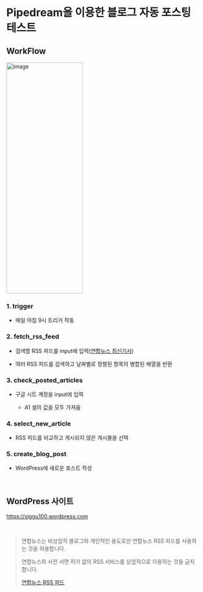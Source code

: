 # Pipedream을 이용한 블로그 자동 포스팅 테스트

## WorkFlow
<img width="200" height="602" alt="image" src="https://github.com/user-attachments/assets/4a668b21-89b9-4d46-af14-ee605eb1b43e" />

### 1. trigger

- 매일 아침 9시 트리거 작동

### 2. fetch_rss_feed

- 검색할 RSS 피드를 input에 입력([연합뉴스 최신기사](https://www.yna.co.kr/rss/news.xml))

- 여러 RSS 피드를 검색하고 날짜별로 정렬된 항목의 병합된 배열을 반환

### 3. check_posted_articles

- 구글 시트 계정을 input에 입력

  - A1 셀의 값을 모두 가져옴

### 4. select_new_article

- RSS 피드를 비교하고 게시되지 않은 게시물을 선택

### 5. create_blog_post

- WordPress에 새로운 포스트 작성

<br/>

## WordPress 사이트
https://siggu100.wordpress.com

<br/>

> 연합뉴스는 비상업적 블로그와 개인적인 용도로만 연합뉴스 RSS 피드를 사용하는 것을 허용합니다.
> 
> 연합뉴스의 사전 서면 허가 없이 RSS 서비스를 상업적으로 이용하는 것을 금지합니다.
>
> [연합뉴스 RSS 피드](https://www.yna.co.kr/rss/index)
